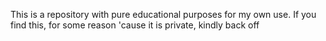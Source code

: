 This is a repository with pure educational purposes for my own use. If you find this, for some reason 'cause it is private, kindly back off
